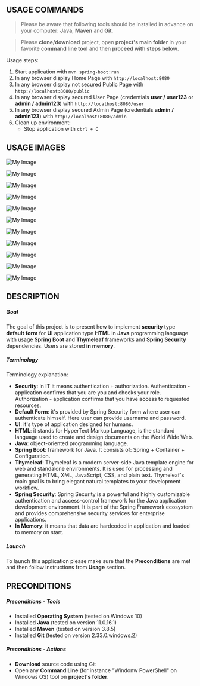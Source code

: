 USAGE COMMANDS
--------------

> Please be aware that following tools should be installed in advance on your computer: **Java**, **Maven** and **Git**. 

> Please **clone/download** project, open **project's main folder** in your favorite **command line tool** and then **proceed with steps below**. 

Usage steps:
1. Start application with `mvn spring-boot:run`
1. In any browser display Home Page with `http://localhost:8080`
1. In any browser display not secured Public Page with `http://localhost:8080/public`
1. In any browser display secured User Page (credentials **user / user123** or **admin / admin123**) with `http://localhost:8080/user`
1. In any browser display secured Admin Page (credentials **admin / admin123**) with `http://localhost:8080/admin`
1. Clean up environment:
    * Stop application with `ctrl + C`


USAGE IMAGES
------------

![My Image](readme-images/image-01.png)

![My Image](readme-images/image-02.png)

![My Image](readme-images/image-03.png)

![My Image](readme-images/image-04.png)

![My Image](readme-images/image-05.png)

![My Image](readme-images/image-06.png)

![My Image](readme-images/image-07.png)

![My Image](readme-images/image-08.png)

![My Image](readme-images/image-09.png)

![My Image](readme-images/image-10.png)

![My Image](readme-images/image-11.png)


DESCRIPTION
-----------

##### Goal
The goal of this project is to present how to implement **security** type **default form** for **UI** application type **HTML** in **Java** programming language with usage **Spring Boot** and **Thymeleaf** frameworks and **Spring Security** dependencies. Users are stored **in memory**.

##### Terminology
Terminology explanation:
* **Security**: in IT it means authentication + authorization. Authentication - application confirms that you are you and checks your role. Authorization - application confirms that you have access to requested resources.
* **Default Form**: it's provided by Spring Security form where user can authenticate himself. Here user can provide username and password.
* **UI**: it's type of application designed for humans.
* **HTML**: it stands for HyperText Markup Language, is the standard language used to create and design documents on the World Wide Web.
* **Java**: object-oriented programming language.
* **Spring Boot**: framework for Java. It consists of: Spring + Container + Configuration.
* **Thymeleaf**: Thymeleaf is a modern server-side Java template engine for web and standalone environments. It is used for processing and generating HTML, XML, JavaScript, CSS, and plain text. Thymeleaf's main goal is to bring elegant natural templates to your development workflow.
* **Spring Security**: Spring Security is a powerful and highly customizable authentication and access-control framework for the Java application development environment. It is part of the Spring Framework ecosystem and provides comprehensive security services for enterprise applications.
* **In Memory**: it means that data are hardcoded in application and loaded to memory on start.

##### Launch
To launch this application please make sure that the **Preconditions** are met and then follow instructions from **Usage** section.


PRECONDITIONS
-------------

##### Preconditions - Tools
* Installed **Operating System** (tested on Windows 10)
* Installed **Java** (tested on version 11.0.16.1)
* Installed **Maven** (tested on version 3.8.5)
* Installed **Git** (tested on version 2.33.0.windows.2)


##### Preconditions - Actions
* **Download** source code using Git 
* Open any **Command Line** (for instance "Windonw PowerShell" on Windows OS) tool on **project's folder**.
